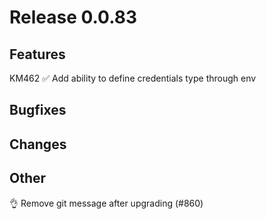 # Release 0.0.83

## Features
KM462 ✅ Add ability to define credentials type through env

## Bugfixes

## Changes

## Other

👌 Remove git message after upgrading (#860)
